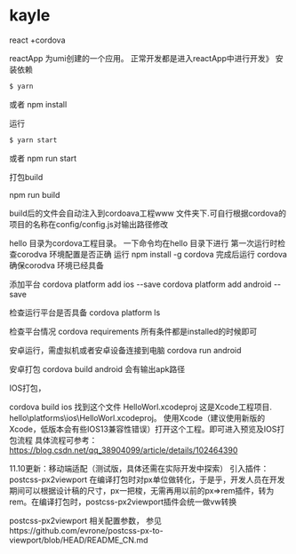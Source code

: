 # kayle
react +cordova


reactApp 为umi创建的一个应用。
正常开发都是进入reactApp中进行开发》
安装依赖
```bash
$ yarn
```
或者
npm install 


运行

```bash
$ yarn start
```
或者
npm run start 

打包build 

npm run build
 
build后的文件会自动注入到cordoava工程www 文件夹下.可自行根据cordova的项目的名称在config/config.js对输出路径修改

hello 目录为cordova工程目录。
一下命令均在hello 目录下进行
第一次运行时检查corodva 环境配置是否正确
运行
npm install -g cordova
完成后运行
cordova 
确保corodva 环境已经具备

添加平台
cordova platform add ios --save
cordova platform add android --save

检查运行平台是否具备
cordova platform ls

检查平台情况
cordova requirements
所有条件都是installed的时候即可

安卓运行，需虚拟机或者安卓设备连接到电脑
cordova run android

安卓打包
cordova build android
会有输出apk路径


IOS打包，

cordova build ios
找到这个文件 HelloWorl.xcodeproj 这是Xcode工程项目.
hello\platforms\ios\HelloWorl.xcodeproj。
使用Xcode（建议使用新版的Xcode，低版本会有些IOS13兼容性错误）打开这个工程。即可进入预览及IOS打包流程
具体流程可参考：https://blog.csdn.net/qq_38904099/article/details/102464390



11.10更新：移动端适配（测试版，具体还需在实际开发中探索）
引入插件： postcss-px2viewport 
在编译打包时对px单位做转化，于是乎，开发人员在开发期间可以根据设计稿的尺寸，px一把梭，无需再用以前的px=>rem插件，转为rem。在编译打包时，postcss-px2viewport插件会统一做vw转换

postcss-px2viewport 相关配置参数，
参见https://github.com/evrone/postcss-px-to-viewport/blob/HEAD/README_CN.md